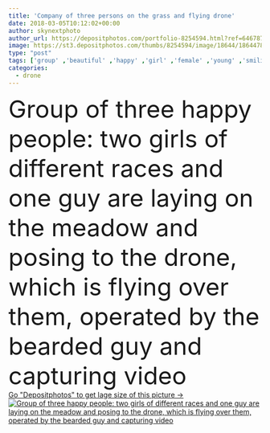 ```yaml
---
title: 'Company of three persons on the grass and flying drone'
date: 2018-03-05T10:12:02+00:00
author: skynextphoto
author_url: https://depositphotos.com/portfolio-8254594.html?ref=64678756
image: https://st3.depositphotos.com/thumbs/8254594/image/18644/186447842/api_thumb_450.jpg?forcejpeg=true
type: "post"
tags: ['group' ,'beautiful' ,'happy' ,'girl' ,'female' ,'young' ,'smiling' ,'grass' ,'people' ,'meadow' ,'lawn' ,'laughing' ,'happiness' ,'joy' ,'cheerful' ,'cute' ,'friendship' ,'man' ,'black' ,'modern' ,'beard' ,'woman' ,'device' ,'lifestyle' ,'curly' ,'friends' ,'camera' ,'remote' ,'fly' ,'guy' ,'company' ,'attractive' ,'robot' ,'flight' ,'propeller' ,'video' ,'operate' ,'glade' ,'mixed' ,'controller' ,'biracial' ,'brazilian' ,'drone' ,'hipster' ,'filmmaking' ,'african american' ,'vlog' ,'Selfie' ,'quadcopter' ,'multirotor' ]
categories: 
  - drone
---
```

<div aling="center">
            <font size="60"> Group of three happy people: two girls of different races and one guy are laying on the meadow and posing to the drone, which is flying over them, operated by the bearded guy and capturing video</font>   
</div>
<div>
    <a href='https://st3.depositphotos.com/thumbs/8254594/image/18644/186447842/api_thumb_450.jpg?forcejpeg=true?ref=64678756' target=_blank > Go "Depositphotos" to get lage size of this picture ->
        <img href='https://st3.depositphotos.com/thumbs/8254594/image/18644/186447842/api_thumb_450.jpg?forcejpeg=true?ref=64678756' src='https://st3.depositphotos.com/8254594/18644/i/950/depositphotos_186447842-stock-photo-company-of-three-persons-on.jpg?forcejpeg=true' alt='Group of three happy people: two girls of different races and one guy are laying on the meadow and posing to the drone, which is flying over them, operated by the bearded guy and capturing video' >
    </a>
</div>
